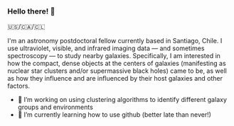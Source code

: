 ### Hello there! :wave:
:us:/:canada:/:chile:

I'm an astronomy postdoctoral fellow currently based in Santiago, Chile. I use ultraviolet, visible, and infrared imaging data — and sometimes spectroscopy — to study nearby galaxies. Specifically, I am interested in how the compact, dense objects at the centers of galaxies (manifesting as nuclear star clusters and/or supermassive black holes) came to be, as well as how they influence and are influenced by their host galaxies and other factors.

- 🔭 I’m working on using clustering algorithms to identify different galaxy groups and environments
- 🌱 I’m currently learning how to use github (better late than never!)

<!--
**cspengler/cspengler** is a ✨ _special_ ✨ repository because its `README.md` (this file) appears on your GitHub profile.

Here are some ideas to get you started:

- 🔭 I’m currently working on ...
- 🌱 I’m currently learning ...
- 👯 I’m looking to collaborate on ...
- 🤔 I’m looking for help with ...
- 💬 Ask me about ...
- 📫 How to reach me: ...
- 😄 Pronouns: ...
- ⚡ Fun fact: ...
-->
